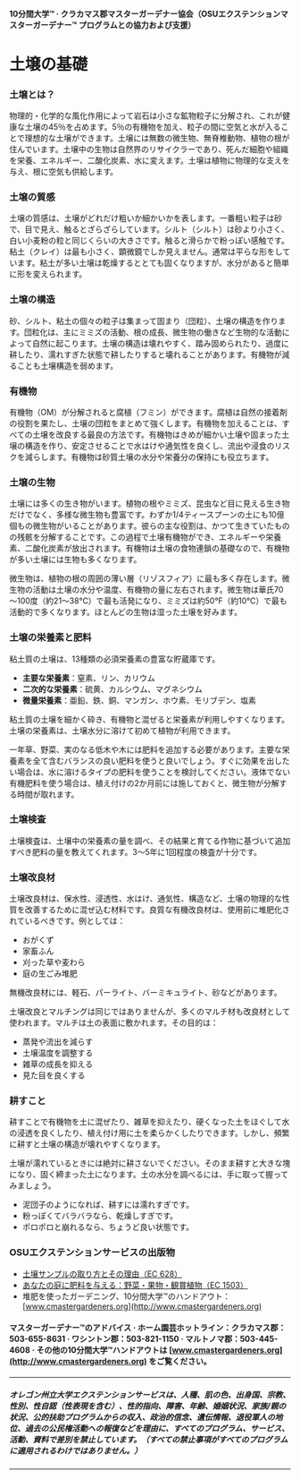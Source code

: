 #### 10分間大学™ · クラカマス郡マスターガーデナー協会（OSUエクステンションマスターガーデナー™ プログラムとの協力および支援）

# 土壌の基礎

### 土壌とは？
物理的・化学的な風化作用によって岩石は小さな鉱物粒子に分解され、これが健康な土壌の45％を占めます。5％の有機物を加え、粒子の間に空気と水が入ることで理想的な土壌ができます。土壌には無数の微生物、無脊椎動物、植物の根が住んでいます。土壌中の生物は自然界のリサイクラーであり、死んだ細胞や組織を栄養、エネルギー、二酸化炭素、水に変えます。土壌は植物に物理的な支えを与え、根に空気も供給します。

### 土壌の質感
土壌の質感は、土壌がどれだけ粗いか細かいかを表します。一番粗い粒子は砂で、目で見え、触るとざらざらしています。シルト（シルト）は砂より小さく、白い小麦粉の粒と同じくらいの大きさです。触ると滑らかで粉っぽい感触です。粘土（クレイ）は最も小さく、顕微鏡でしか見えません。通常は平らな形をしています。粘土が多い土壌は乾燥するととても固くなりますが、水分があると簡単に形を変えられます。

### 土壌の構造
砂、シルト、粘土の個々の粒子は集まって固まり（団粒）、土壌の構造を作ります。団粒化は、主にミミズの活動、根の成長、微生物の働きなど生物的な活動によって自然に起こります。土壌の構造は壊れやすく、踏み固められたり、過度に耕したり、濡れすぎた状態で耕したりすると壊れることがあります。有機物が減ることも土壌構造を弱めます。

### 有機物
有機物（OM）が分解されると腐植（フミン）ができます。腐植は自然の接着剤の役割を果たし、土壌の団粒をまとめて強くします。有機物を加えることは、すべての土壌を改良する最良の方法です。有機物はきめが細かい土壌や固まった土壌の構造を作り、安定させることで水はけや通気性を良くし、流出や浸食のリスクを減らします。有機物は砂質土壌の水分や栄養分の保持にも役立ちます。

### 土壌の生物
土壌には多くの生き物がいます。植物の根やミミズ、昆虫など目に見える生き物だけでなく、多様な微生物も豊富です。わずか1/4ティースプーンの土にも10億個もの微生物がいることがあります。彼らの主な役割は、かつて生きていたものの残骸を分解することです。この過程で土壌有機物ができ、エネルギーや栄養素、二酸化炭素が放出されます。有機物は土壌の食物連鎖の基礎なので、有機物が多い土壌には生物も多くなります。

微生物は、植物の根の周囲の薄い層（リゾスフィア）に最も多く存在します。微生物の活動は土壌の水分や温度、有機物の量に左右されます。微生物は華氏70～100度（約21～38℃）で最も活発になり、ミミズは約50°F（約10℃）で最も活動的で多くなります。ほとんどの生物は湿った土壌を好みます。

### 土壌の栄養素と肥料
粘土質の土壌は、13種類の必須栄養素の豊富な貯蔵庫です。

- **主要な栄養素**：窒素、リン、カリウム
- **二次的な栄養素**：硫黄、カルシウム、マグネシウム
- **微量栄養素**：亜鉛、鉄、銅、マンガン、ホウ素、モリブデン、塩素

粘土質の土壌を細かく砕き、有機物と混ぜると栄養素が利用しやすくなります。土壌の栄養素は、土壌水分に溶けて初めて植物が利用できます。

一年草、野菜、実のなる低木や木には肥料を追加する必要があります。主要な栄養素を全て含むバランスの良い肥料を使うと良いでしょう。すぐに効果を出したい場合は、水に溶けるタイプの肥料を使うことを検討してください。液体でない有機肥料を使う場合は、植え付けの2か月前には施しておくと、微生物が分解する時間が取れます。

### 土壌検査
土壌検査は、土壌中の栄養素の量を調べ、その結果と育てる作物に基づいて追加すべき肥料の量を教えてくれます。3～5年に1回程度の検査が十分です。

### 土壌改良材
土壌改良材は、保水性、浸透性、水はけ、通気性、構造など、土壌の物理的な性質を改善するために混ぜ込む材料です。良質な有機改良材は、使用前に堆肥化されているべきです。例としては：

- おがくず
- 家畜ふん
- 刈った草や麦わら
- 庭の生ごみ堆肥

無機改良材には、軽石、パーライト、バーミキュライト、砂などがあります。

土壌改良とマルチングは同じではありませんが、多くのマルチ材も改良材として使われます。マルチは土の表面に敷かれます。その目的は：

- 蒸発や流出を減らす
- 土壌温度を調整する
- 雑草の成長を抑える
- 見た目を良くする

### 耕すこと
耕すことで有機物を土に混ぜたり、雑草を抑えたり、硬くなった土をほぐして水の浸透を良くしたり、植え付け用に土を柔らかくしたりできます。しかし、頻繁に耕すと土壌の構造が壊れやすくなります。

土壌が濡れているときには絶対に耕さないでください。そのまま耕すと大きな塊になり、固く締まった土になります。土の水分を調べるには、手に取って握ってみましょう。

- 泥団子のようになれば、耕すには濡れすぎです。
- 粉っぽくてバラバラなら、乾燥しすぎです。
- ポロポロと崩れるなら、ちょうど良い状態です。

### OSUエクステンションサービスの出版物

- [土壌サンプルの取り方とその理由（EC 628）](https://catalog.extension.oregonstate.edu/)
- [あなたの庭に肥料を与える：野菜・果物・観賞植物（EC 1503）](https://catalog.extension.oregonstate.edu/)
- 堆肥を使ったガーデニング、10分間大学™のハンドアウト：[www.cmastergardeners.org](http://www.cmastergardeners.org)

#### マスターガーデナー™のアドバイス · ホーム園芸ホットライン：クラカマス郡：503-655-8631 · ワシントン郡：503-821-1150 · マルトノマ郡：503-445-4608 · その他の10分間大学™ハンドアウトは [www.cmastergardeners.org](http://www.cmastergardeners.org) をご覧ください。

---

##### オレゴン州立大学エクステンションサービスは、人種、肌の色、出身国、宗教、性別、性自認（性表現を含む）、性的指向、障害、年齢、婚姻状況、家族/親の状況、公的扶助プログラムからの収入、政治的信念、遺伝情報、退役軍人の地位、過去の公民権活動への報復などを理由に、すべてのプログラム、サービス、活動、資料で差別を禁止しています。（すべての禁止事項がすべてのプログラムに適用されるわけではありません。）
---